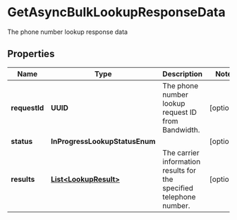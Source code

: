

# GetAsyncBulkLookupResponseData

The phone number lookup response data

## Properties

| Name | Type | Description | Notes |
|------------ | ------------- | ------------- | -------------|
|**requestId** | **UUID** | The phone number lookup request ID from Bandwidth. |  [optional] |
|**status** | **InProgressLookupStatusEnum** |  |  [optional] |
|**results** | [**List&lt;LookupResult&gt;**](LookupResult.md) | The carrier information results for the specified telephone number. |  [optional] |



